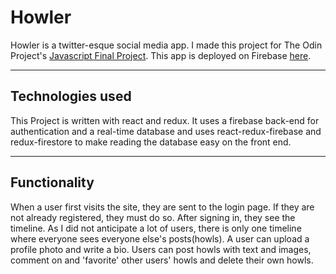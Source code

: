 # Howler

Howler is a twitter-esque social media app.  I made this project for The Odin Project's [Javascript Final Project](https://www.theodinproject.com/paths/full-stack-javascript/courses/javascript/lessons/javascript-final-project).  This app is deployed on Firebase [here](https://howler-1dd33.web.app/).

---

## Technologies used

This Project is written with react and redux.  It uses a firebase back-end for authentication and a real-time database and uses react-redux-firebase and redux-firestore to make reading the database easy on the front end.  

---

## Functionality

When a user first visits the site, they are sent to the login page.  If they are not already registered, they must do so.  After signing in, they see the timeline.  As I did not anticipate a lot of users, there is only one timeline where everyone sees everyone else's posts(howls).  A user can upload a profile photo and write a bio.  Users can post howls with text and images, comment on and 'favorite' other users' howls and  delete their own howls.